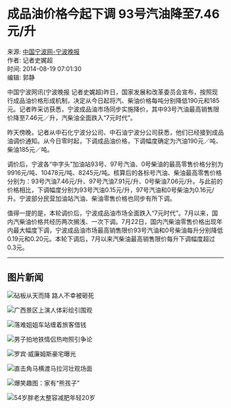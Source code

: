 # 成品油价格今起下调 93号汽油降至7.46元/升

来源: [中国宁波网-宁波晚报](http://daily.cnnb.com.cn/nbwb/html/2014-08/19/content_786008.htm?div=-1)  
作者: 记者史娓超  
时间: 2014-08-19 07:01:30  
编辑: 郭静  

中国宁波网讯(宁波晚报 记者史娓超)昨日，国家发展和改革委员会宣布，按照现行成品油价格形成机制，决定从今日起将汽、柴油价格每吨分别降低190元和185元。记者昨采访获悉，宁波成品油市场同步实施降价，其中93号汽油最高销售限价降至7.46元／升，汽柴油全面跌入“7元时代”。

昨天傍晚，记者从中石化宁波分公司、中石油宁波分公司获悉，他们已经接到成品油调价通知。从今日零时起，下调成品油价格，下调幅度确定为汽油190元／吨、柴油185元／吨。

调价后，宁波各“中字头”加油站93号、97号汽油、0号柴油的最高零售价格分别为9916元/吨、10478元/吨、8245元/吨。核算后的各标号汽油、柴油最高零售价格分别为：93号汽油7.46元/升、97号汽油7.91元/升、0号柴油7.06元/升。与此前的价格相比，下调幅度分别为93号汽油0.15元/升，97号汽油和0号柴油为0.16元/升。宁波部分民营加油站汽油、柴油零售价格也同步有所下调。

值得一提的是，本轮调价后，宁波成品油市场全面跌入“7元时代”。7月以来，国内汽柴油价格共经历两次搁浅、一次下调。7月22日，国内汽柴油零售价格出现年内最大幅度下调，宁波成品油市场最高销售限价93号汽油和0号柴油每升分别降低0.19元和0.20元。本轮下调后，7月以来汽柴油最高销售限价每升下调幅度超过0.3元。

---

## 图片新闻

![砧板从天而降 路人不幸被砸死](http://www.cnnb.com.cn/pic/0/03/75/66/3756608_109993.jpg)

![广西景区上演人体彩绘引围观](http://www.cnnb.com.cn/pic/0/03/75/65/3756588_952292.jpg)

![落难姐姐车站缠着旅客借钱](http://www.cnnb.com.cn/pic/0/03/75/65/3756569_987276.jpg)

![男子拍地铁情侣热吻照引争论](http://www.cnnb.com.cn/pic/0/03/75/65/3756566_954956.jpg)

![罗宾·威廉姆斯豪宅曝光](http://www.cnnb.com.cn/pic/0/03/75/61/3756161_843657.jpg)

![直击角马横渡马拉河壮观场面](http://www.cnnb.com.cn/pic/0/03/75/61/3756128_525633.jpg)

![爆笑趣图：家有“熊孩子”](http://www.cnnb.com.cn/pic/0/03/75/35/3753573_325662.jpg)

![54岁胖老太整容减肥年轻20岁](http://www.cnnb.com.cn/pic/0/03/75/35/3753531_996818.jpg)
